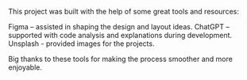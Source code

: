 This project was built with the help of some great tools and resources:

Figma – assisted in shaping the design and layout ideas.
ChatGPT – supported with code analysis and explanations during development.
Unsplash - provided images for the projects.

Big thanks to these tools for making the process smoother and more enjoyable.
